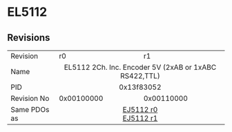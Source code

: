 # EL5112

## Revisions
<table>
<tr>
<td>Revision</td>
<td>r0</td>
<td>r1</td>
</tr>
<tr>
<td>Name</td>
<td colspan=2 align="center">EL5112 2Ch. Inc. Encoder 5V (2xAB or 1xABC RS422,TTL)</td>
</tr>
<tr>
<td>PID</td>
<td colspan=2 align="center">0x13f83052</td>
</tr>
<tr>
<td>Revision No</td>
<td>0x00100000</td>
<td>0x00110000</td>
</tr>
<tr>
<td>Same PDOs as</td>
<td colspan=2 align="center"><a href="EJ5112.md">EJ5112 r0</a><br/><a href="EJ5112.md">EJ5112 r1</a></td>
</tr>
</table>
